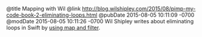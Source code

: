 @title Mapping with Wil
@link http://blog.wilshipley.com/2015/08/pimp-my-code-book-2-eliminating-loops.html
@pubDate 2015-08-05 10:11:09 -0700
@modDate 2015-08-05 10:11:26 -0700
Wil Shipley writes about eliminating loops in Swift by <a href="http://blog.wilshipley.com/2015/08/pimp-my-code-book-2-eliminating-loops.html">using map and filter</a>.
